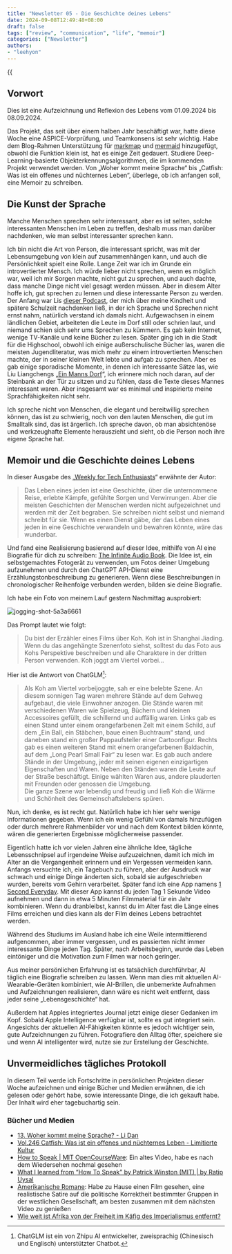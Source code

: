 ```yaml
---
title: "Newsletter 05 - Die Geschichte deines Lebens"
date: 2024-09-08T12:49:48+08:00
draft: false
tags: ["review", "communication", "life", "memoir"]
categories: ["Newsletter"]
authors:
- "leehyon"
---
```


{{<audio src="audio/life-live.mp3" caption="♪ Life Live - Mayday" >}}

## Vorwort

Dies ist eine Aufzeichnung und Reflexion des Lebens vom 01.09.2024 bis 08.09.2024.

Das Projekt, das seit über einem halben Jahr beschäftigt war, hatte diese Woche eine ASPICE-Vorprüfung, und Teamkonsens ist sehr wichtig. Habe dem Blog-Rahmen Unterstützung für [markmap](https://markmap.js.org/) und [mermaid](https://mermaid.js.org/) hinzugefügt, obwohl die Funktion klein ist, hat es einige Zeit gedauert. Studiere Deep-Learning-basierte Objekterkennungsalgorithmen, die im kommenden Projekt verwendet werden. Von „Woher kommt meine Sprache“ bis „Catfish: Was ist ein offenes und nüchternes Leben“, überlege, ob ich anfangen soll, eine Memoir zu schreiben.

## Die Kunst der Sprache

Manche Menschen sprechen sehr interessant, aber es ist selten, solche interessanten Menschen im Leben zu treffen, deshalb muss man darüber nachdenken, wie man selbst interessanter sprechen kann.

Ich bin nicht die Art von Person, die interessant spricht, was mit der Lebensumgebung von klein auf zusammenhängen kann, und auch die Persönlichkeit spielt eine Rolle. Lange Zeit war ich im Grunde ein introvertierter Mensch. Ich würde lieber nicht sprechen, wenn es möglich war, weil ich mir Sorgen machte, nicht gut zu sprechen, und auch dachte, dass manche Dinge nicht viel gesagt werden müssen. Aber in diesem Alter hoffe ich, gut sprechen zu lernen und diese interessante Person zu werden. Der Anfang war Lis [dieser Podcast](https://www.xiaoyuzhoufm.com/episode/66a8b8937349f7a557936cc9), der mich über meine Kindheit und spätere Schulzeit nachdenken ließ, in der ich Sprache und Sprechen nicht ernst nahm, natürlich verstand ich damals nicht. Aufgewachsen in einem ländlichen Gebiet, arbeiteten die Leute im Dorf still oder schrien laut, und niemand schien sich sehr ums Sprechen zu kümmern. Es gab kein Internet, wenige TV-Kanäle und keine Bücher zu lesen. Später ging ich in die Stadt für die Highschool, obwohl ich einige außerschulische Bücher las, waren die meisten Jugendliteratur, was mich mehr zu einem introvertierten Menschen machte, der in seiner kleinen Welt lebte und aufgab zu sprechen. Aber es gab einige sporadische Momente, in denen ich interessante Sätze las, wie Liu Liangchengs „[Ein Manns Dorf](https://book.douban.com/subject/27603609/)“, ich erinnere mich noch daran, auf der Steinbank an der Tür zu sitzen und zu fühlen, dass die Texte dieses Mannes interessant waren. Aber insgesamt war es minimal und inspirierte meine Sprachfähigkeiten nicht sehr.

Ich spreche nicht von Menschen, die elegant und bereitwillig sprechen können, das ist zu schwierig, noch von den lauten Menschen, die gut im Smalltalk sind, das ist ärgerlich. Ich spreche davon, ob man absichtenöse und werkzeughafte Elemente herauszieht und sieht, ob die Person noch ihre eigene Sprache hat.

## Memoir und die Geschichte deines Lebens

In dieser Ausgabe des „[Weekly for Tech Enthusiasts](https://www.ruanyifeng.com/blog/2024/09/weekly-issue-316.html)“ erwähnte der Autor:

> Das Leben eines jeden ist eine Geschichte, über die unternommene Reise, erlebte Kämpfe, gefühlte Sorgen und Verwirrungen. Aber die meisten Geschichten der Menschen werden nicht aufgezeichnet und werden mit der Zeit begraben. Sie schreiben nicht selbst und niemand schreibt für sie. Wenn es einen Dienst gäbe, der das Leben eines jeden in eine Geschichte verwandeln und bewahren könnte, wäre das wunderbar.

Und fand eine Realisierung basierend auf dieser Idee, mithilfe von AI eine Biografie für dich zu schreiben: [The Infinite Audio Book](https://www.lampysecurity.com/post/the-infinite-audio-book). Die Idee ist, ein selbstgemachtes Fotogerät zu verwenden, um Fotos deiner Umgebung aufzunehmen und durch den ChatGPT API-Dienst eine Erzählungstonbeschreibung zu generieren. Wenn diese Beschreibungen in chronologischer Reihenfolge verbunden werden, bilden sie deine Biografie.

Ich habe ein Foto von meinem Lauf gestern Nachmittag ausprobiert:

![jogging-shot-5a3a6661](https://images.kohsruhe.com/2024/jogging-shot-5a3a6661.jpeg)

Das Prompt lautet wie folgt:

> Du bist der Erzähler eines Films über Koh. Koh ist in Shanghai Jiading. Wenn du das angehängte Szenenfoto siehst, solltest du das Foto aus Kohs Perspektive beschreiben und alle Charaktere in der dritten Person verwenden. Koh joggt am Viertel vorbei...

Hier ist die Antwort von ChatGLM[^1]:

> Als Koh am Viertel vorbeijoggte, sah er eine belebte Szene. An diesem sonnigen Tag waren mehrere Stände auf dem Gehweg aufgebaut, die viele Einwohner anzogen. Die Stände waren mit verschiedenen Waren wie Spielzeug, Büchern und kleinen Accessoires gefüllt, die schillernd und auffällig waren. Links gab es einen Stand unter einem orangefarbenen Zelt mit einem Schild, auf dem „Ein Ball, ein Stäbchen, baue einen Buchtraum“ stand, und daneben stand ein großer Pappaufsteller einer Cartoonfigur. Rechts gab es einen weiteren Stand mit einem orangefarbenen Baldachin, auf dem „Long Pearl Small Fair“ zu lesen war. Es gab auch andere Stände in der Umgebung, jeder mit seinen eigenen einzigartigen Eigenschaften und Waren. Neben den Ständen waren die Leute auf der Straße beschäftigt. Einige wählten Waren aus, andere plauderten mit Freunden oder genossen die Umgebung. \
> Die ganze Szene war lebendig und freudig und ließ Koh die Wärme und Schönheit des Gemeinschaftslebens spüren.

[^1]: ChatGLM ist ein von Zhipu AI entwickelter, zweisprachig (Chinesisch und Englisch) unterstützter Chatbot.

Nun, ich denke, es ist recht gut. Natürlich habe ich hier sehr wenige Informationen gegeben. Wenn ich ein wenig Gefühl von damals hinzufügen oder durch mehrere Rahmenbilder vor und nach dem Kontext bilden könnte, wären die generierten Ergebnisse möglicherweise passender.

Eigentlich hatte ich vor vielen Jahren eine ähnliche Idee, tägliche Lebensschnipsel auf irgendeine Weise aufzuzeichnen, damit ich mich im Alter an die Vergangenheit erinnern und ein Vergessen vermeiden kann. Anfangs versuchte ich, ein Tagebuch zu führen, aber der Ausdruck war schwach und einige Dinge änderten sich, sobald sie aufgeschrieben wurden, bereits vom Gehirn verarbeitet. Später fand ich eine App namens [1 Second Everyday](https://1se.co/). Mit dieser App kannst du jeden Tag 1 Sekunde Video aufnehmen und dann in etwa 5 Minuten Filmmaterial für ein Jahr kombinieren. Wenn du dranbleibst, kannst du im Alter fast die Länge eines Films erreichen und dies kann als der Film deines Lebens betrachtet werden.

Während des Studiums im Ausland habe ich eine Weile intermittierend aufgenommen, aber immer vergessen, und es passierten nicht immer interessante Dinge jeden Tag. Später, nach Arbeitsbeginn, wurde das Leben eintöniger und die Motivation zum Filmen war noch geringer.

Aus meiner persönlichen Erfahrung ist es tatsächlich durchführbar, AI täglich eine Biografie schreiben zu lassen. Wenn man dies mit aktuellen AI-Wearable-Geräten kombiniert, wie AI-Brillen, die unbemerkte Aufnahmen und Aufzeichnungen realisieren, dann wäre es nicht weit entfernt, dass jeder seine „Lebensgeschichte“ hat.

Außerdem hat Apples integriertes Journal jetzt einige dieser Gedanken im Kopf. Sobald Apple Intelligence verfügbar ist, sollte es gut integriert sein. Angesichts der aktuellen AI-Fähigkeiten könnte es jedoch wichtiger sein, gute Aufzeichnungen zu führen. Fotografiere den Alltag öfter, speichere sie und wenn AI intelligenter wird, nutze sie zur Erstellung der Geschichte.

## Unvermeidliches tägliches Protokoll

In diesem Teil werde ich Fortschritte in persönlichen Projekten dieser Woche aufzeichnen und einige Bücher und Medien erwähnen, die ich gelesen oder gehört habe, sowie interessante Dinge, die ich gekauft habe. Der Inhalt wird eher tagebuchartig sein.

### Bücher und Medien

- [13. Woher kommt meine Sprache? - Li Dan](https://www.xiaoyuzhoufm.com/episode/66a8b8937349f7a557936cc9)
- [Vol.246 Catfish: Was ist ein offenes und nüchternes Leben - Limitierte Kultur](https://www.xiaoyuzhoufm.com/episode/66d6451f681fedcf8f54e8b4)
- [How to Speak | MIT OpenCourseWare](https://ocw.mit.edu/courses/res-tll-005-how-to-speak-january-iap-2018/pages/how-to-speak/): Ein altes Video, habe es nach dem Wiedersehen nochmal gesehen
- [What I learned from “How To Speak” by Patrick Winston (MIT) | by Ratip Uysal](https://ratipuysal.medium.com/what-i-learned-from-how-to-speak-by-patrick-winston-mit-7f1061b0cda9)
- [Amerikanische Romane](https://movie.douban.com/subject/36212631/): Habe zu Hause einen Film gesehen, eine realistische Satire auf die politische Korrektheit bestimmter Gruppen in der westlichen Gesellschaft, am besten zusammen mit dem nächsten Video zu genießen
- [Wie weit ist Afrika von der Freiheit im Käfig des Imperialismus entfernt?](https://www.bilibili.com/video/BV12T421z7wT/?share_source=copy_web&vd_source=53a0ff566a6234997f4932cf01f4f7ce)
